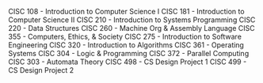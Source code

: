 CISC 108 - Introduction to Computer Science I
CISC 181 - Introduction to Computer Science II
CISC 210 - Introduction to Systems Programming
CISC 220 - Data Structures
CISC 260 - Machine Org & Assembly Language
CISC 355 - Computers, Ethics, & Society
CISC 275 - Introduction to Software Engineering
CISC 320 - Introduction to Algorithms
CISC 361 - Operating Systems
CISC 304 - Logic & Programming
CISC 372 - Parallel Computing
CISC 303 - Automata Theory
CISC 498 - CS Design Project 1
CISC 499 - CS Design Project 2
